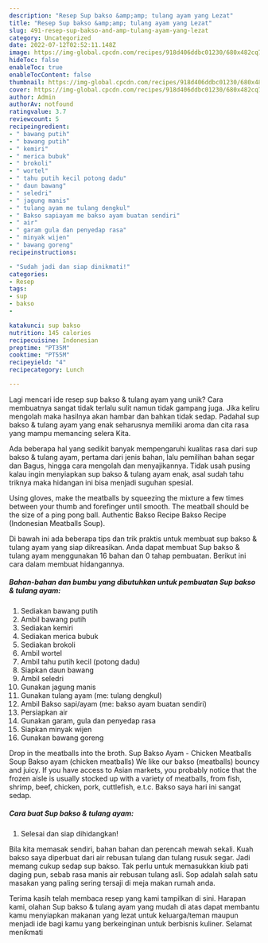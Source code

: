 ```yaml
---
description: "Resep Sup bakso &amp;amp; tulang ayam yang Lezat"
title: "Resep Sup bakso &amp;amp; tulang ayam yang Lezat"
slug: 491-resep-sup-bakso-and-amp-tulang-ayam-yang-lezat
category: Uncategorized
date: 2022-07-12T02:52:11.148Z
image: https://img-global.cpcdn.com/recipes/918d406ddbc01230/680x482cq70/sup-bakso-tulang-ayam-foto-resep-utama.jpg
hideToc: false
enableToc: true
enableTocContent: false
thumbnail: https://img-global.cpcdn.com/recipes/918d406ddbc01230/680x482cq70/sup-bakso-tulang-ayam-foto-resep-utama.jpg
cover: https://img-global.cpcdn.com/recipes/918d406ddbc01230/680x482cq70/sup-bakso-tulang-ayam-foto-resep-utama.jpg
author: Admin
authorAv: notfound
ratingvalue: 3.7
reviewcount: 5
recipeingredient:
- " bawang putih"
- " bawang putih"
- " kemiri"
- " merica bubuk"
- " brokoli"
- " wortel"
- " tahu putih kecil potong dadu"
- " daun bawang"
- " seledri"
- " jagung manis"
- " tulang ayam me tulang dengkul"
- " Bakso sapiayam me bakso ayam buatan sendiri"
- " air"
- " garam gula dan penyedap rasa"
- " minyak wijen"
- " bawang goreng"
recipeinstructions:

- "Sudah jadi dan siap dinikmati!"
categories:
- Resep
tags:
- sup
- bakso
- 

katakunci: sup bakso  
nutrition: 145 calories
recipecuisine: Indonesian
preptime: "PT35M"
cooktime: "PT55M"
recipeyield: "4"
recipecategory: Lunch

---
```





Lagi mencari ide resep sup bakso &amp; tulang ayam yang unik? Cara membuatnya sangat tidak terlalu sulit namun tidak gampang juga. Jika keliru mengolah maka hasilnya akan hambar dan bahkan tidak sedap. Padahal sup bakso &amp; tulang ayam yang enak seharusnya memiliki aroma dan cita rasa yang mampu memancing selera Kita.





Ada beberapa hal yang sedikit banyak mempengaruhi kualitas rasa dari sup bakso &amp; tulang ayam, pertama dari jenis bahan, lalu pemilihan bahan segar dan Bagus, hingga cara mengolah dan menyajikannya. Tidak usah pusing kalau ingin menyiapkan sup bakso &amp; tulang ayam enak,      asal sudah tahu triknya maka hidangan ini bisa menjadi suguhan spesial.














Using gloves, make the meatballs by squeezing the mixture a few times between your thumb and forefinger until smooth. The meatball should be the size of a ping pong ball. Authentic Bakso Recipe Bakso Recipe (Indonesian Meatballs Soup).






Di bawah ini ada beberapa tips dan trik praktis untuk membuat sup bakso &amp; tulang ayam yang siap dikreasikan. Anda dapat membuat Sup bakso &amp; tulang ayam menggunakan 16 bahan dan 0 tahap pembuatan. Berikut ini cara dalam membuat hidangannya.

<!--inarticleads1-->

##### Bahan-bahan dan bumbu yang dibutuhkan untuk pembuatan Sup bakso &amp; tulang ayam:

1. Sediakan  bawang putih
1. Ambil  bawang putih
1. Sediakan  kemiri
1. Sediakan  merica bubuk
1. Sediakan  brokoli
1. Ambil  wortel
1. Ambil  tahu putih kecil (potong dadu)
1. Siapkan  daun bawang
1. Ambil  seledri
1. Gunakan  jagung manis
1. Gunakan  tulang ayam (me: tulang dengkul)
1. Ambil  Bakso sapi/ayam (me: bakso ayam buatan sendiri)
1. Persiapkan  air
1. Gunakan  garam, gula dan penyedap rasa
1. Siapkan  minyak wijen
1. Gunakan  bawang goreng


Drop in the meatballs into the broth. Sup Bakso Ayam - Chicken Meatballs Soup Bakso ayam (chicken meatballs) We like our bakso (meatballs) bouncy and juicy. If you have access to Asian markets, you probably notice that the frozen aisle is usually stocked up with a variety of meatballs, from fish, shrimp, beef, chicken, pork, cuttlefish, e.t.c. Bakso saya hari ini sangat sedap. 

<!--inarticleads2-->

##### Cara buat Sup bakso &amp; tulang ayam:


1. Selesai dan siap dihidangkan!

Bila kita memasak sendiri, bahan bahan dan perencah mewah sekali. Kuah bakso saya diperbuat dari air rebusan tulang dan tulang rusuk segar. Jadi memang cukup sedap sup bakso. Tak perlu untuk memasukkan kiub pati daging pun, sebab rasa manis air rebusan tulang asli. Sop adalah salah satu masakan yang paling sering tersaji di meja makan rumah anda. 

Terima kasih telah membaca resep yang kami tampilkan di sini. Harapan kami, olahan Sup bakso &amp; tulang ayam yang mudah di atas dapat membantu kamu menyiapkan makanan yang lezat untuk keluarga/teman maupun menjadi ide bagi kamu yang berkeinginan untuk berbisnis kuliner. Selamat menikmati
